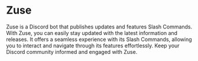 # Zuse
Zuse is a Discord bot that publishes updates and features Slash Commands. With Zuse, you can easily stay updated with the latest information and releases. It offers a seamless experience with its Slash Commands, allowing you to interact and navigate through its features effortlessly. Keep your Discord community informed and engaged with Zuse.
